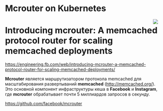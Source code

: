 # Mcrouter on Kubernetes #

<img align="right" src="./assets/Mcrouter.jpg.png">

# Introducing mcrouter: A memcached protocol router for scaling memcached deployments #
https://engineering.fb.com/web/introducing-mcrouter-a-memcached-protocol-router-for-scaling-memcached-deployments/


**Mcrouter** является маршрутизатором протокола memcached для масштабирования развертываний **memcached** (http://memcached.org/). Это основной компонент инфраструктуры кеша в **Facebook** и **Instagram**, где **mcrouter** обрабатывает почти 5 миллиардов запросов в секунду.

https://github.com/facebook/mcrouter


